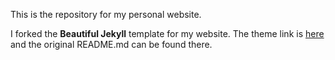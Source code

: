 This is the repository for my personal website.  

I forked the **Beautiful Jekyll** template for my website. The theme link is [here](https://jekyllthemes.io/theme/beautiful-jekyll) and the original README.md can be found there.  

